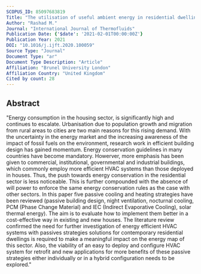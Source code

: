```yaml
---
SCOPUS_ID: 85097683819
Title: "The utilisation of useful ambient energy in residential dwellings to improve thermal comfort and reduce energy consumption"
Author: "Rashad M."
Journal: "International Journal of Thermofluids"
Publication Date: {'$date': '2021-02-01T00:00:00Z'}
Publication Year: 2021
DOI: "10.1016/j.ijft.2020.100059"
Source Type: "Journal"
Document Type: "ar"
Document Type Description: "Article"
Affiliation: "Brunel University London"
Affiliation Country: "United Kingdom"
Cited by count: 28
---
```


## Abstract
"Energy consumption in the housing sector, is significantly high and continues to escalate. Urbanisation due to population growth and migration from rural areas to cities are two main reasons for this rising demand. With the uncertainty in the energy market and the increasing awareness of the impact of fossil fuels on the environment, research work in efficient building design has gained momentum. Energy conservation guidelines in many countries have become mandatory. Howerver, more emphasis has been given to commercial, institutional, governmental and industrial buildings, which commonly employ more efficient HVAC systems than those deployed in houses. Thus, the push towards energy conservation in the residential sector is less noticeable. This is further compounded with the absence of will power to enforce the same energy conservation rules as the case with other sectors. In this paper five passive cooling and heating strategies have been reviewed (passive building design, night ventilation, nocturnal cooling, PCM (Phase Change Material) and IEC (Indirect Evaporative Cooling), solar thermal energy). The aim is to evaluate how to implement them better in a cost-effective way in existing and new houses. The literature review confirmed the need for further investigation of energy efficient HVAC systems with passives strategies solutions for contemporary residential dwellings is required to make a meaningful impact on the energy map of this sector. Also, the viability of an easy to deploy and configure HVAC system for retrofit and new applications for more benefits of these passive strategies either individually or in a hybrid configuration needs to be explored."
